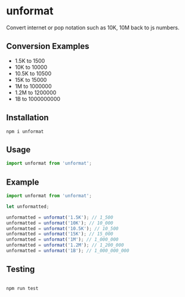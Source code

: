 # unformat
Convert internet or pop notation such as 10K, 10M back to js numbers.

## Conversion Examples

- 1.5K to 1500
- 10K to 10000
- 10.5K to 10500
- 15K to 15000
- 1M to 1000000
- 1.2M to 1200000
- 1B to 1000000000

## Installation

```shell
npm i unformat
```

## Usage

```JavaScript
import unformat from 'unformat';
```

## Example

```JavaScript
import unformat from 'unformat';

let unformatted;

unformatted = unformat('1.5K'); // 1_500
unformatted = unformat('10K'); // 10_000
unformatted = unformat('10.5K'); // 10_500
unformatted = unformat('15K'); // 15_000
unformatted = unformat('1M'); // 1_000_000
unformatted = unformat('1.2M'); // 1_200_000
unformatted = unformat('1B'); // 1_000_000_000

```

## Testing

```shell

npm run test

```

